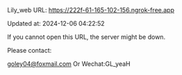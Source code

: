 Lily_web URL: https://222f-61-165-102-156.ngrok-free.app

Updated at: 2024-12-06 04:22:52

If you cannot open this URL, the server might be down.

Please contact: 

goley04@foxmail.com Or Wechat:GL_yeaH